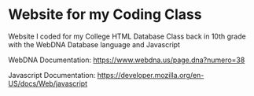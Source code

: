 # Website for my Coding Class
Website I coded for my College HTML Database Class back in 10th grade with the WebDNA Database language and Javascript

WebDNA Documentation: https://www.webdna.us/page.dna?numero=38



Javascript Documentation: https://developer.mozilla.org/en-US/docs/Web/javascript
